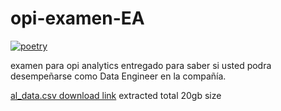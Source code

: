 # opi-examen-EA

[![poetry](https://img.shields.io/badge/poetry-managed-blue)](https://python-poetry.org/)

examen para opi analytics entregado para saber si usted podra desempeñarse como Data Engineer en la compañía.


[al_data.csv download link](https://datos.gob.mx/busca/dataset/quien-es-quien-en-los-precios/resource/d89a59ae-a42a-4d71-8c38-dd21d02027ab)
 extracted total 20gb size